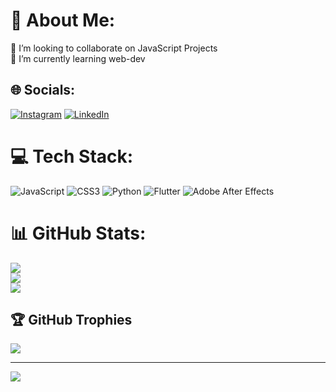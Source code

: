 # 💫 About Me:
👯 I’m looking to collaborate on JavaScript Projects<br>🌱 I’m currently learning web-dev


## 🌐 Socials:
[![Instagram](https://img.shields.io/badge/Instagram-%23E4405F.svg?logo=Instagram&logoColor=white)](https://instagram.com/tf.nayan) [![LinkedIn](https://img.shields.io/badge/LinkedIn-%230077B5.svg?logo=linkedin&logoColor=white)](https://linkedin.com/in/nayan-mk-65a016229) 

# 💻 Tech Stack:
![JavaScript](https://img.shields.io/badge/javascript-%23323330.svg?style=for-the-badge&logo=javascript&logoColor=%23F7DF1E) ![CSS3](https://img.shields.io/badge/css3-%231572B6.svg?style=for-the-badge&logo=css3&logoColor=white) ![Python](https://img.shields.io/badge/python-3670A0?style=for-the-badge&logo=python&logoColor=ffdd54) ![Flutter](https://img.shields.io/badge/Flutter-%2302569B.svg?style=for-the-badge&logo=Flutter&logoColor=white) ![Adobe After Effects](https://img.shields.io/badge/Adobe%20After%20Effects-9999FF.svg?style=for-the-badge&logo=Adobe%20After%20Effects&logoColor=white)
# 📊 GitHub Stats:
![](https://github-readme-stats.vercel.app/api?username=threesquaree&theme=dark&hide_border=false&include_all_commits=true&count_private=true)<br/>
![](https://github-readme-streak-stats.herokuapp.com/?user=threesquaree&theme=dark&hide_border=false)<br/>
![](https://github-readme-stats.vercel.app/api/top-langs/?username=threesquaree&theme=dark&hide_border=false&include_all_commits=true&count_private=true&layout=compact)

## 🏆 GitHub Trophies
![](https://github-profile-trophy.vercel.app/?username=threesquaree&theme=tokyonight&no-frame=false&no-bg=true&margin-w=4)

---
[![](https://visitcount.itsvg.in/api?id=threesquaree&icon=0&color=0)](https://visitcount.itsvg.in)

<!-- Proudly created with GPRM ( https://gprm.itsvg.in ) -->
